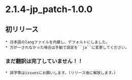 # 2.1.4-jp_patch-1.0.0
## 初リリース
    * 日本語のlangファイルを内蔵し、デフォルトにしました。
    * 万が一されなかった場合は手動で設定を``ja``に変更してください。
### まだ翻訳は完了していません！！
    * 誤字等はissuesにお願いします。(リリース後に解放します。)